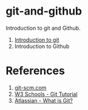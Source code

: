 # git-and-github
Introduction to git and Github.

1. [Introduction to git](docs/git.md)
2. Introduction to Github

# References

1. [git-scm.com](https://git-scm.com)
2. [W3 Schools - Git Tutorial](https://www.w3schools.com/git/default.asp?remote=github)
3. [Atlassian - What is Git?](https://www.atlassian.com/git/tutorials/what-is-git)

